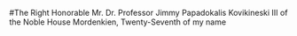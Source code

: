#The Right Honorable Mr. Dr. Professor Jimmy Papadokalis Kovikineski III of the Noble House Mordenkien, Twenty-Seventh of my name
